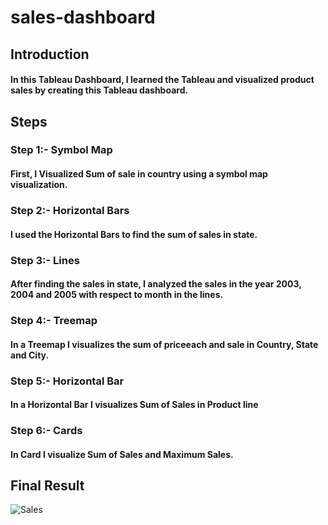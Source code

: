# sales-dashboard
<h2>Introduction</h2>
<h4>In this Tableau Dashboard, I learned the Tableau and visualized product sales by creating this Tableau dashboard.<h4>
<h2>Steps</h2>
<h3>Step 1:- Symbol Map</h3>
<h4>First, I Visualized Sum of sale in country using a symbol map visualization.<h4>
<h3>Step 2:- Horizontal Bars</h3>
<h4>I used the Horizontal Bars to find the sum of sales in state.<h4>
<h3>Step 3:- Lines</h3>
<h4>After finding the sales in state, I analyzed the sales in the year 2003, 2004 and 2005 with respect to month in the lines.<h4>
<h3>Step 4:- Treemap</h3>
<h4>In a Treemap I visualizes the sum of priceeach and sale in Country, State and City.<h4>
<h3>Step 5:- Horizontal Bar</h3>
<h4>In a Horizontal Bar I visualizes Sum of Sales in Product line<h4>
<h3>Step 6:- Cards</h3>
<h4>In Card I visualize Sum of Sales and Maximum Sales.<h4>
<h2>Final Result</h2>

![Sales](https://user-images.githubusercontent.com/70066441/212475523-536adbc4-2cff-4fe4-a8e7-70c8aac8713b.png)
